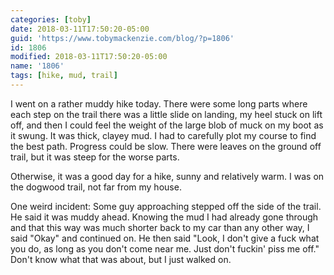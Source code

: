 ```yaml
---
categories: [toby]
date: 2018-03-11T17:50:20-05:00
guid: 'https://www.tobymackenzie.com/blog/?p=1806'
id: 1806
modified: 2018-03-11T17:50:20-05:00
name: '1806'
tags: [hike, mud, trail]
---
```


I went on a rather muddy hike today.<!--more-->  There were some long parts where each step on the trail there was a little slide on landing, my heel stuck on lift off, and then I could feel the weight of the large blob of muck on my boot as it swung.  It was thick, clayey mud.  I had to carefully plot my course to find the best path.  Progress could be slow.  There were leaves on the ground off trail, but it was steep for the worse parts.

Otherwise, it was a good day for a hike, sunny and relatively warm.  I was on the dogwood trail, not far from my house.

One weird incident: Some guy approaching stepped off the side of the trail.  He said it was muddy ahead.  Knowing the mud I had already gone through and that this way was much shorter back to my car than any other way, I said "Okay" and continued on.  He then said "Look, I don't give a fuck what you do, as long as you don't come near me.  Just don't fuckin' piss me off."  Don't know what that was about, but I just walked on.
